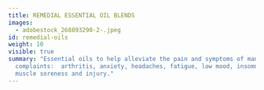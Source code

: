 ```yaml
---
title: REMEDIAL ESSENTIAL OIL BLENDS
images:
  - adobestock_268893290-2-.jpeg
id: remedial-oils
weight: 10
visible: true
summary: "Essential oils to help alleviate the pain and symptoms of many common
  complaints:  arthritis, anxiety, headaches, fatigue, low mood, insomnia, PMS,
  muscle soreness and injury."
---
```

